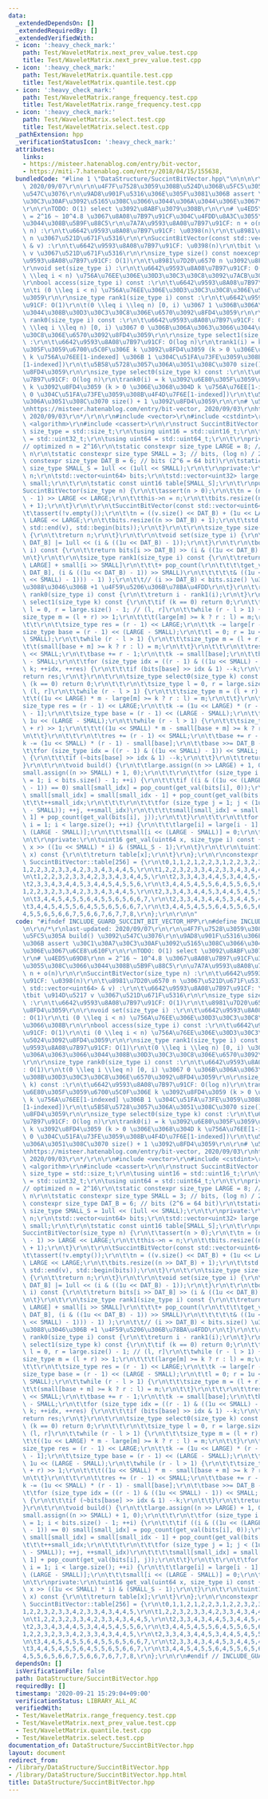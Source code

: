 ```yaml
---
data:
  _extendedDependsOn: []
  _extendedRequiredBy: []
  _extendedVerifiedWith:
  - icon: ':heavy_check_mark:'
    path: Test/WaveletMatrix.next_prev_value.test.cpp
    title: Test/WaveletMatrix.next_prev_value.test.cpp
  - icon: ':heavy_check_mark:'
    path: Test/WaveletMatrix.quantile.test.cpp
    title: Test/WaveletMatrix.quantile.test.cpp
  - icon: ':heavy_check_mark:'
    path: Test/WaveletMatrix.range_frequency.test.cpp
    title: Test/WaveletMatrix.range_frequency.test.cpp
  - icon: ':heavy_check_mark:'
    path: Test/WaveletMatrix.select.test.cpp
    title: Test/WaveletMatrix.select.test.cpp
  _pathExtension: hpp
  _verificationStatusIcon: ':heavy_check_mark:'
  attributes:
    links:
    - https://misteer.hatenablog.com/entry/bit-vector,
    - https://miti-7.hatenablog.com/entry/2018/04/15/155638,
  bundledCode: "#line 1 \"DataStructure/SuccintBitVector.hpp\"\n\n\n\r\n/*\r\nlast-updated:\
    \ 2020/09/07\r\n\r\n\u4F7F\u7528\u3059\u308B\u524D\u306B\u5FC5\u305A build() \u3092\
    \u547C\u3076\r\n\u9AD8\u901F\u5316\u306E\u305F\u3081\u306B assert \u30C1\u30A7\
    \u30C3\u30AF\u3092\u5165\u308C\u3066\u3044\u306A\u3044\u306E\u3067\u6CE8\u610F\
    \r\n\r\nTODO: O(1) select \u3092\u8ABF\u3079\u308B\r\n\r\n# \u4ED5\u69D8\r\nn\
    \ = 2^16 ~ 10^4.8 \u3067\u8A08\u7B97\u91CF\u304C\u4FDD\u8A3C\u3055\u308C\u3066\
    \u3044\u308B\u5B9F\u88C5\r\n\u7A7A\u9593\u8A08\u7B97\u91CF: n + o(n)\r\n\r\nSuccintBitVector(size_type\
    \ n) :\r\n\t\u6642\u9593\u8A08\u7B97\u91CF: \u0398(n)\r\n\t\u8981\u7D20\u6570\
    \ n \u3067\u521D\u671F\u5316\r\n\r\nSuccintBitVector(const std::vector<uint64>\
    \ & v) :\r\n\t\u6642\u9593\u8A08\u7B97\u91CF: \u0398(n)\r\n\tbit \u914D\u5217\
    \ v \u3067\u521D\u671F\u5316\r\n\r\nsize_type size() const noexcept :\r\n\t\u6642\
    \u9593\u8A08\u7B97\u91CF: O(1)\r\n\t\u8981\u7D20\u6570 n \u3092\u8FD4\u3059\r\n\
    \r\nvoid set(size_type i) :\r\n\t\u6642\u9593\u8A08\u7B97\u91CF: O(1)\r\n\ti (0\
    \ \\leq i < n) \u756A\u76EE\u306E\u30D3\u30C3\u30C8\u3092\u7ACB\u3066\u308B\r\n\
    \r\nbool access(size_type i) const :\r\n\t\u6642\u9593\u8A08\u7B97\u91CF: O(1)\r\
    \n\ti (0 \\leq i < n) \u756A\u76EE\u306E\u30D3\u30C3\u30C8\u306E\u5024\u3092\u8FD4\
    \u3059\r\n\r\nsize_type rank1(size_type i) const :\r\n\t\u6642\u9593\u8A08\u7B97\
    \u91CF: O(1)\r\n\t(0 \\leq i \\leq n) [0, i) \u3067 1 \u306B\u306A\u3063\u3066\
    \u3044\u308B\u30D3\u30C3\u30C8\u306E\u6570\u3092\u8FD4\u3059\r\n\r\nsize_type\
    \ rank0(size_type i) const :\r\n\t\u6642\u9593\u8A08\u7B97\u91CF: O(1)\r\n\t(0\
    \ \\leq i \\leq n) [0, i) \u3067 0 \u306B\u306A\u3063\u3066\u3044\u308B\u30D3\u30C3\
    \u30C8\u306E\u6570\u3092\u8FD4\u3059\r\n\r\nsize_type select1(size_type k) const\
    \ :\r\n\t\u6642\u9593\u8A08\u7B97\u91CF: O(log n)\r\n\trank1(i) = k \u3092\u6E80\
    \u305F\u3059\u6700\u5C0F\u306E k \u3092\u8FD4\u3059 (k > 0 \u306E\u3068\u304D\
    \ k \u756A\u76EE[1-indexed] \u306B 1 \u304C\u51FA\u73FE\u3059\u308B\u4F4D\u7F6E\
    [1-indexed])\r\n\t\u5B58\u5728\u3057\u306A\u3051\u308C\u3070 size() + 1 \u3092\
    \u8FD4\u3059\r\n\r\nsize_type select0(size_type k) const :\r\n\t\u6642\u9593\u8A08\
    \u7B97\u91CF: O(log n)\r\n\trank0(i) = k \u3092\u6E80\u305F\u3059\u6700\u5C0F\u306E\
    \ k \u3092\u8FD4\u3059 (k > 0 \u306E\u3068\u304D k \u756A\u76EE[1-indexed] \u306B\
    \ 0 \u304C\u51FA\u73FE\u3059\u308B\u4F4D\u7F6E[1-indexed])\r\n\t\u5B58\u5728\u3057\
    \u306A\u3051\u308C\u3070 size() + 1 \u3092\u8FD4\u3059\r\n\r\n# \u53C2\u8003\r\
    \nhttps://misteer.hatenablog.com/entry/bit-vector, 2020/09/03\r\nhttps://miti-7.hatenablog.com/entry/2018/04/15/155638,\
    \ 2020/09/03\r\n*/\r\n\r\n#include <vector>\r\n#include <cstdint>\r\n#include\
    \ <algorithm>\r\n#include <cassert>\r\n\r\nstruct SuccintBitVector {\r\n\tusing\
    \ size_type = std::size_t;\r\n\tusing uint16 = std::uint16_t;\r\n\tusing uint32\
    \ = std::uint32_t;\r\n\tusing uint64 = std::uint64_t;\r\n\t\r\nprivate:\r\n\t\
    // optimized n = 2^16\r\n\tstatic constexpr size_type LARGE = 8; // bits, log^2\
    \ n\r\n\tstatic constexpr size_type SMALL = 3; // bits, (log n) / 2\r\n\tstatic\
    \ constexpr size_type DAT_B = 6; // bits (2^6 = 64 bit)\r\n\tstatic constexpr\
    \ size_type SMALL_S = 1ull << (1ull << SMALL);\r\n\t\r\nprivate:\r\n\tsize_type\
    \ n;\r\n\tstd::vector<uint64> bits;\r\n\tstd::vector<uint32> large;\r\n\tstd::vector<uint16>\
    \ small;\r\n\t\r\n\tstatic const uint16 table[SMALL_S];\r\n\t\r\npublic:\r\n\t\
    SuccintBitVector(size_type n) {\r\n\t\tassert(n > 0);\r\n\t\tn = (n + (1u << LARGE)\
    \ - 1) >> LARGE << LARGE;\r\n\t\tthis->n = n;\r\n\t\tbits.resize((n >> DAT_B)\
    \ + 1);\r\n\t}\r\n\t\r\n\tSuccintBitVector(const std::vector<uint64> & v) {\r\n\
    \t\tassert(!v.empty());\r\n\t\tn = ((v.size() << DAT_B) + (1u << LARGE) - 1) >>\
    \ LARGE << LARGE;\r\n\t\tbits.resize((n >> DAT_B) + 1);\r\n\t\tstd::copy(std::begin(v),\
    \ std::end(v), std::begin(bits));\r\n\t}\r\n\t\r\n\tsize_type size() const noexcept\
    \ {\r\n\t\treturn n;\r\n\t}\r\n\t\r\n\tvoid set(size_type i) {\r\n\t\tbits[i >>\
    \ DAT_B] |= 1ull << (i & ((1u << DAT_B) - 1));\r\n\t}\r\n\t\r\n\tbool access(size_type\
    \ i) const {\r\n\t\treturn bits[i >> DAT_B] >> (i & ((1u << DAT_B) - 1)) & 1;\r\
    \n\t}\r\n\t\r\n\tsize_type rank1(size_type i) const {\r\n\t\treturn large[i >>\
    \ LARGE] + small[i >> SMALL]\r\n\t\t\t+ pop_count(\r\n\t\t\t\tget_val(bits[i >>\
    \ DAT_B], (i & ((1u << DAT_B) - 1)) >> SMALL)\r\n\t\t\t\t\t& ((1u << (i & ((1u\
    \ << SMALL) - 1))) - 1) );\r\n\t\t// (i >> DAT_B) < bits.size() \u3068\u306A\u308B\
    \u3088\u3046\u306B +1 \u4F59\u5206\u306B\u78BA\u4FDD\r\n\t}\r\n\t\r\n\tsize_type\
    \ rank0(size_type i) const {\r\n\t\treturn i - rank1(i);\r\n\t}\r\n\t\r\n\tsize_type\
    \ select1(size_type k) const {\r\n\t\tif (k == 0) return 0;\r\n\t\t\r\n\t\tsize_type\
    \ l = 0, r = large.size() - 1; // (l, r]\r\n\t\twhile (r - l > 1) {\r\n\t\t\t\
    size_type m = (l + r) >> 1;\r\n\t\t\t(large[m] >= k ? r : l) = m;\r\n\t\t}\r\n\
    \t\t\r\n\t\tsize_type res = (r - 1) << LARGE;\r\n\t\tk -= large[r - 1];\r\n\t\t\
    size_type base = (r - 1) << (LARGE - SMALL);\r\n\t\tl = 0; r = 1u << (LARGE -\
    \ SMALL);\r\n\t\twhile (r - l > 1) {\r\n\t\t\tsize_type m = (l + r) >> 1;\r\n\t\
    \t\t(small[base + m] >= k ? r : l) = m;\r\n\t\t}\r\n\t\t\r\n\t\tres += (r - 1)\
    \ << SMALL;\r\n\t\tbase += r - 1;\r\n\t\tk -= small[base];\r\n\t\tbase >>= DAT_B\
    \ - SMALL;\r\n\t\tfor (size_type idx = ((r - 1) & ((1u << SMALL) - 1)) << SMALL;\
    \ k; ++idx, ++res) {\r\n\t\t\tif (bits[base] >> idx & 1) --k;\r\n\t\t}\r\n\t\t\
    return res;\r\n\t}\r\n\t\r\n\tsize_type select0(size_type k) const {\r\n\t\tif\
    \ (k == 0) return 0;\r\n\t\t\r\n\t\tsize_type l = 0, r = large.size() - 1; //\
    \ (l, r]\r\n\t\twhile (r - l > 1) {\r\n\t\t\tsize_type m = (l + r) >> 1;\r\n\t\
    \t\t((1u << LARGE) * m - large[m] >= k ? r : l) = m;\r\n\t\t}\r\n\t\t\r\n\t\t\
    size_type res = (r - 1) << LARGE;\r\n\t\tk -= (1u << LARGE) * (r - 1) - large[r\
    \ - 1];\r\n\t\tsize_type base = (r - 1) << (LARGE - SMALL);\r\n\t\tl = 0; r =\
    \ 1u << (LARGE - SMALL);\r\n\t\twhile (r - l > 1) {\r\n\t\t\tsize_type m = (l\
    \ + r) >> 1;\r\n\t\t\t((1u << SMALL) * m - small[base + m] >= k ? r : l) = m;\r\
    \n\t\t}\r\n\t\t\r\n\t\tres += (r - 1) << SMALL;\r\n\t\tbase += r - 1;\r\n\t\t\
    k -= (1u << SMALL) * (r - 1) - small[base];\r\n\t\tbase >>= DAT_B - SMALL;\r\n\
    \t\tfor (size_type idx = ((r - 1) & ((1u << SMALL) - 1)) << SMALL; k; ++idx, ++res)\
    \ {\r\n\t\t\tif (~bits[base] >> idx & 1) --k;\r\n\t\t}\r\n\t\treturn res;\r\n\t\
    }\r\n\t\r\n\tvoid build() {\r\n\t\tlarge.assign((n >> LARGE) + 1, 0);\r\n\t\t\
    small.assign((n >> SMALL) + 1, 0);\r\n\t\t\r\n\t\tfor (size_type i = 0, small_idx\
    \ = 1; i < bits.size() - 1; ++i) {\r\n\t\t\tif ((i & ((1u << (LARGE - DAT_B))\
    \ - 1)) == 0) small[small_idx] = pop_count(get_val(bits[i], 0));\r\n\t\t\telse\
    \ small[small_idx] = small[small_idx - 1] + pop_count(get_val(bits[i], 0));\r\n\
    \t\t\t++small_idx;\r\n\t\t\t\r\n\t\t\tfor (size_type j = 1; j < (1u << (DAT_B\
    \ - SMALL)); ++j, ++small_idx)\r\n\t\t\t\tsmall[small_idx] = small[small_idx -\
    \ 1] + pop_count(get_val(bits[i], j));\r\n\t\t}\r\n\t\t\r\n\t\tfor (size_type\
    \ i = 1; i < large.size(); ++i) {\r\n\t\t\tlarge[i] = large[i - 1] + small[i <<\
    \ (LARGE - SMALL)];\r\n\t\t\tsmall[i << (LARGE - SMALL)] = 0;\r\n\t\t}\r\n\t}\r\
    \n\t\r\nprivate:\r\n\tuint16 get_val(uint64 x, size_type i) const {\r\n\t\treturn\
    \ x >> ((1u << SMALL) * i) & (SMALL_S - 1);\r\n\t}\r\n\t\r\n\tuint16 pop_count(uint16\
    \ x) const {\r\n\t\treturn table[x];\r\n\t}\r\n};\r\n\r\nconstexpr SuccintBitVector::uint16\
    \ SuccintBitVector::table[256] = {\r\n\t0,1,1,2,1,2,2,3,1,2,2,3,2,3,3,4,\r\n\t\
    1,2,2,3,2,3,3,4,2,3,3,4,3,4,4,5,\r\n\t1,2,2,3,2,3,3,4,2,3,3,4,3,4,4,5,\r\n\t2,3,3,4,3,4,4,5,3,4,4,5,4,5,5,6,\r\
    \n\t1,2,2,3,2,3,3,4,2,3,3,4,3,4,4,5,\r\n\t2,3,3,4,3,4,4,5,3,4,4,5,4,5,5,6,\r\n\
    \t2,3,3,4,3,4,4,5,3,4,4,5,4,5,5,6,\r\n\t3,4,4,5,4,5,5,6,4,5,5,6,5,6,6,7,\r\n\t\
    1,2,2,3,2,3,3,4,2,3,3,4,3,4,4,5,\r\n\t2,3,3,4,3,4,4,5,3,4,4,5,4,5,5,6,\r\n\t2,3,3,4,3,4,4,5,3,4,4,5,4,5,5,6,\r\
    \n\t3,4,4,5,4,5,5,6,4,5,5,6,5,6,6,7,\r\n\t2,3,3,4,3,4,4,5,3,4,4,5,4,5,5,6,\r\n\
    \t3,4,4,5,4,5,5,6,4,5,5,6,5,6,6,7,\r\n\t3,4,4,5,4,5,5,6,4,5,5,6,5,6,6,7,\r\n\t\
    4,5,5,6,5,6,6,7,5,6,6,7,6,7,7,8,\r\n};\r\n\r\n\n"
  code: "#ifndef INCLUDE_GUARD_SUCCINT_BIT_VECTOR_HPP\r\n#define INCLUDE_GUARD_SUCCINT_BIT_VECTOR_HPP\r\
    \n\r\n/*\r\nlast-updated: 2020/09/07\r\n\r\n\u4F7F\u7528\u3059\u308B\u524D\u306B\
    \u5FC5\u305A build() \u3092\u547C\u3076\r\n\u9AD8\u901F\u5316\u306E\u305F\u3081\
    \u306B assert \u30C1\u30A7\u30C3\u30AF\u3092\u5165\u308C\u3066\u3044\u306A\u3044\
    \u306E\u3067\u6CE8\u610F\r\n\r\nTODO: O(1) select \u3092\u8ABF\u3079\u308B\r\n\
    \r\n# \u4ED5\u69D8\r\nn = 2^16 ~ 10^4.8 \u3067\u8A08\u7B97\u91CF\u304C\u4FDD\u8A3C\
    \u3055\u308C\u3066\u3044\u308B\u5B9F\u88C5\r\n\u7A7A\u9593\u8A08\u7B97\u91CF:\
    \ n + o(n)\r\n\r\nSuccintBitVector(size_type n) :\r\n\t\u6642\u9593\u8A08\u7B97\
    \u91CF: \u0398(n)\r\n\t\u8981\u7D20\u6570 n \u3067\u521D\u671F\u5316\r\n\r\nSuccintBitVector(const\
    \ std::vector<uint64> & v) :\r\n\t\u6642\u9593\u8A08\u7B97\u91CF: \u0398(n)\r\n\
    \tbit \u914D\u5217 v \u3067\u521D\u671F\u5316\r\n\r\nsize_type size() const noexcept\
    \ :\r\n\t\u6642\u9593\u8A08\u7B97\u91CF: O(1)\r\n\t\u8981\u7D20\u6570 n \u3092\
    \u8FD4\u3059\r\n\r\nvoid set(size_type i) :\r\n\t\u6642\u9593\u8A08\u7B97\u91CF\
    : O(1)\r\n\ti (0 \\leq i < n) \u756A\u76EE\u306E\u30D3\u30C3\u30C8\u3092\u7ACB\
    \u3066\u308B\r\n\r\nbool access(size_type i) const :\r\n\t\u6642\u9593\u8A08\u7B97\
    \u91CF: O(1)\r\n\ti (0 \\leq i < n) \u756A\u76EE\u306E\u30D3\u30C3\u30C8\u306E\
    \u5024\u3092\u8FD4\u3059\r\n\r\nsize_type rank1(size_type i) const :\r\n\t\u6642\
    \u9593\u8A08\u7B97\u91CF: O(1)\r\n\t(0 \\leq i \\leq n) [0, i) \u3067 1 \u306B\
    \u306A\u3063\u3066\u3044\u308B\u30D3\u30C3\u30C8\u306E\u6570\u3092\u8FD4\u3059\
    \r\n\r\nsize_type rank0(size_type i) const :\r\n\t\u6642\u9593\u8A08\u7B97\u91CF\
    : O(1)\r\n\t(0 \\leq i \\leq n) [0, i) \u3067 0 \u306B\u306A\u3063\u3066\u3044\
    \u308B\u30D3\u30C3\u30C8\u306E\u6570\u3092\u8FD4\u3059\r\n\r\nsize_type select1(size_type\
    \ k) const :\r\n\t\u6642\u9593\u8A08\u7B97\u91CF: O(log n)\r\n\trank1(i) = k \u3092\
    \u6E80\u305F\u3059\u6700\u5C0F\u306E k \u3092\u8FD4\u3059 (k > 0 \u306E\u3068\u304D\
    \ k \u756A\u76EE[1-indexed] \u306B 1 \u304C\u51FA\u73FE\u3059\u308B\u4F4D\u7F6E\
    [1-indexed])\r\n\t\u5B58\u5728\u3057\u306A\u3051\u308C\u3070 size() + 1 \u3092\
    \u8FD4\u3059\r\n\r\nsize_type select0(size_type k) const :\r\n\t\u6642\u9593\u8A08\
    \u7B97\u91CF: O(log n)\r\n\trank0(i) = k \u3092\u6E80\u305F\u3059\u6700\u5C0F\u306E\
    \ k \u3092\u8FD4\u3059 (k > 0 \u306E\u3068\u304D k \u756A\u76EE[1-indexed] \u306B\
    \ 0 \u304C\u51FA\u73FE\u3059\u308B\u4F4D\u7F6E[1-indexed])\r\n\t\u5B58\u5728\u3057\
    \u306A\u3051\u308C\u3070 size() + 1 \u3092\u8FD4\u3059\r\n\r\n# \u53C2\u8003\r\
    \nhttps://misteer.hatenablog.com/entry/bit-vector, 2020/09/03\r\nhttps://miti-7.hatenablog.com/entry/2018/04/15/155638,\
    \ 2020/09/03\r\n*/\r\n\r\n#include <vector>\r\n#include <cstdint>\r\n#include\
    \ <algorithm>\r\n#include <cassert>\r\n\r\nstruct SuccintBitVector {\r\n\tusing\
    \ size_type = std::size_t;\r\n\tusing uint16 = std::uint16_t;\r\n\tusing uint32\
    \ = std::uint32_t;\r\n\tusing uint64 = std::uint64_t;\r\n\t\r\nprivate:\r\n\t\
    // optimized n = 2^16\r\n\tstatic constexpr size_type LARGE = 8; // bits, log^2\
    \ n\r\n\tstatic constexpr size_type SMALL = 3; // bits, (log n) / 2\r\n\tstatic\
    \ constexpr size_type DAT_B = 6; // bits (2^6 = 64 bit)\r\n\tstatic constexpr\
    \ size_type SMALL_S = 1ull << (1ull << SMALL);\r\n\t\r\nprivate:\r\n\tsize_type\
    \ n;\r\n\tstd::vector<uint64> bits;\r\n\tstd::vector<uint32> large;\r\n\tstd::vector<uint16>\
    \ small;\r\n\t\r\n\tstatic const uint16 table[SMALL_S];\r\n\t\r\npublic:\r\n\t\
    SuccintBitVector(size_type n) {\r\n\t\tassert(n > 0);\r\n\t\tn = (n + (1u << LARGE)\
    \ - 1) >> LARGE << LARGE;\r\n\t\tthis->n = n;\r\n\t\tbits.resize((n >> DAT_B)\
    \ + 1);\r\n\t}\r\n\t\r\n\tSuccintBitVector(const std::vector<uint64> & v) {\r\n\
    \t\tassert(!v.empty());\r\n\t\tn = ((v.size() << DAT_B) + (1u << LARGE) - 1) >>\
    \ LARGE << LARGE;\r\n\t\tbits.resize((n >> DAT_B) + 1);\r\n\t\tstd::copy(std::begin(v),\
    \ std::end(v), std::begin(bits));\r\n\t}\r\n\t\r\n\tsize_type size() const noexcept\
    \ {\r\n\t\treturn n;\r\n\t}\r\n\t\r\n\tvoid set(size_type i) {\r\n\t\tbits[i >>\
    \ DAT_B] |= 1ull << (i & ((1u << DAT_B) - 1));\r\n\t}\r\n\t\r\n\tbool access(size_type\
    \ i) const {\r\n\t\treturn bits[i >> DAT_B] >> (i & ((1u << DAT_B) - 1)) & 1;\r\
    \n\t}\r\n\t\r\n\tsize_type rank1(size_type i) const {\r\n\t\treturn large[i >>\
    \ LARGE] + small[i >> SMALL]\r\n\t\t\t+ pop_count(\r\n\t\t\t\tget_val(bits[i >>\
    \ DAT_B], (i & ((1u << DAT_B) - 1)) >> SMALL)\r\n\t\t\t\t\t& ((1u << (i & ((1u\
    \ << SMALL) - 1))) - 1) );\r\n\t\t// (i >> DAT_B) < bits.size() \u3068\u306A\u308B\
    \u3088\u3046\u306B +1 \u4F59\u5206\u306B\u78BA\u4FDD\r\n\t}\r\n\t\r\n\tsize_type\
    \ rank0(size_type i) const {\r\n\t\treturn i - rank1(i);\r\n\t}\r\n\t\r\n\tsize_type\
    \ select1(size_type k) const {\r\n\t\tif (k == 0) return 0;\r\n\t\t\r\n\t\tsize_type\
    \ l = 0, r = large.size() - 1; // (l, r]\r\n\t\twhile (r - l > 1) {\r\n\t\t\t\
    size_type m = (l + r) >> 1;\r\n\t\t\t(large[m] >= k ? r : l) = m;\r\n\t\t}\r\n\
    \t\t\r\n\t\tsize_type res = (r - 1) << LARGE;\r\n\t\tk -= large[r - 1];\r\n\t\t\
    size_type base = (r - 1) << (LARGE - SMALL);\r\n\t\tl = 0; r = 1u << (LARGE -\
    \ SMALL);\r\n\t\twhile (r - l > 1) {\r\n\t\t\tsize_type m = (l + r) >> 1;\r\n\t\
    \t\t(small[base + m] >= k ? r : l) = m;\r\n\t\t}\r\n\t\t\r\n\t\tres += (r - 1)\
    \ << SMALL;\r\n\t\tbase += r - 1;\r\n\t\tk -= small[base];\r\n\t\tbase >>= DAT_B\
    \ - SMALL;\r\n\t\tfor (size_type idx = ((r - 1) & ((1u << SMALL) - 1)) << SMALL;\
    \ k; ++idx, ++res) {\r\n\t\t\tif (bits[base] >> idx & 1) --k;\r\n\t\t}\r\n\t\t\
    return res;\r\n\t}\r\n\t\r\n\tsize_type select0(size_type k) const {\r\n\t\tif\
    \ (k == 0) return 0;\r\n\t\t\r\n\t\tsize_type l = 0, r = large.size() - 1; //\
    \ (l, r]\r\n\t\twhile (r - l > 1) {\r\n\t\t\tsize_type m = (l + r) >> 1;\r\n\t\
    \t\t((1u << LARGE) * m - large[m] >= k ? r : l) = m;\r\n\t\t}\r\n\t\t\r\n\t\t\
    size_type res = (r - 1) << LARGE;\r\n\t\tk -= (1u << LARGE) * (r - 1) - large[r\
    \ - 1];\r\n\t\tsize_type base = (r - 1) << (LARGE - SMALL);\r\n\t\tl = 0; r =\
    \ 1u << (LARGE - SMALL);\r\n\t\twhile (r - l > 1) {\r\n\t\t\tsize_type m = (l\
    \ + r) >> 1;\r\n\t\t\t((1u << SMALL) * m - small[base + m] >= k ? r : l) = m;\r\
    \n\t\t}\r\n\t\t\r\n\t\tres += (r - 1) << SMALL;\r\n\t\tbase += r - 1;\r\n\t\t\
    k -= (1u << SMALL) * (r - 1) - small[base];\r\n\t\tbase >>= DAT_B - SMALL;\r\n\
    \t\tfor (size_type idx = ((r - 1) & ((1u << SMALL) - 1)) << SMALL; k; ++idx, ++res)\
    \ {\r\n\t\t\tif (~bits[base] >> idx & 1) --k;\r\n\t\t}\r\n\t\treturn res;\r\n\t\
    }\r\n\t\r\n\tvoid build() {\r\n\t\tlarge.assign((n >> LARGE) + 1, 0);\r\n\t\t\
    small.assign((n >> SMALL) + 1, 0);\r\n\t\t\r\n\t\tfor (size_type i = 0, small_idx\
    \ = 1; i < bits.size() - 1; ++i) {\r\n\t\t\tif ((i & ((1u << (LARGE - DAT_B))\
    \ - 1)) == 0) small[small_idx] = pop_count(get_val(bits[i], 0));\r\n\t\t\telse\
    \ small[small_idx] = small[small_idx - 1] + pop_count(get_val(bits[i], 0));\r\n\
    \t\t\t++small_idx;\r\n\t\t\t\r\n\t\t\tfor (size_type j = 1; j < (1u << (DAT_B\
    \ - SMALL)); ++j, ++small_idx)\r\n\t\t\t\tsmall[small_idx] = small[small_idx -\
    \ 1] + pop_count(get_val(bits[i], j));\r\n\t\t}\r\n\t\t\r\n\t\tfor (size_type\
    \ i = 1; i < large.size(); ++i) {\r\n\t\t\tlarge[i] = large[i - 1] + small[i <<\
    \ (LARGE - SMALL)];\r\n\t\t\tsmall[i << (LARGE - SMALL)] = 0;\r\n\t\t}\r\n\t}\r\
    \n\t\r\nprivate:\r\n\tuint16 get_val(uint64 x, size_type i) const {\r\n\t\treturn\
    \ x >> ((1u << SMALL) * i) & (SMALL_S - 1);\r\n\t}\r\n\t\r\n\tuint16 pop_count(uint16\
    \ x) const {\r\n\t\treturn table[x];\r\n\t}\r\n};\r\n\r\nconstexpr SuccintBitVector::uint16\
    \ SuccintBitVector::table[256] = {\r\n\t0,1,1,2,1,2,2,3,1,2,2,3,2,3,3,4,\r\n\t\
    1,2,2,3,2,3,3,4,2,3,3,4,3,4,4,5,\r\n\t1,2,2,3,2,3,3,4,2,3,3,4,3,4,4,5,\r\n\t2,3,3,4,3,4,4,5,3,4,4,5,4,5,5,6,\r\
    \n\t1,2,2,3,2,3,3,4,2,3,3,4,3,4,4,5,\r\n\t2,3,3,4,3,4,4,5,3,4,4,5,4,5,5,6,\r\n\
    \t2,3,3,4,3,4,4,5,3,4,4,5,4,5,5,6,\r\n\t3,4,4,5,4,5,5,6,4,5,5,6,5,6,6,7,\r\n\t\
    1,2,2,3,2,3,3,4,2,3,3,4,3,4,4,5,\r\n\t2,3,3,4,3,4,4,5,3,4,4,5,4,5,5,6,\r\n\t2,3,3,4,3,4,4,5,3,4,4,5,4,5,5,6,\r\
    \n\t3,4,4,5,4,5,5,6,4,5,5,6,5,6,6,7,\r\n\t2,3,3,4,3,4,4,5,3,4,4,5,4,5,5,6,\r\n\
    \t3,4,4,5,4,5,5,6,4,5,5,6,5,6,6,7,\r\n\t3,4,4,5,4,5,5,6,4,5,5,6,5,6,6,7,\r\n\t\
    4,5,5,6,5,6,6,7,5,6,6,7,6,7,7,8,\r\n};\r\n\r\n#endif // INCLUDE_GUARD_SUCCINT_BIT_VECTOR_HPP"
  dependsOn: []
  isVerificationFile: false
  path: DataStructure/SuccintBitVector.hpp
  requiredBy: []
  timestamp: '2020-09-21 15:29:04+09:00'
  verificationStatus: LIBRARY_ALL_AC
  verifiedWith:
  - Test/WaveletMatrix.range_frequency.test.cpp
  - Test/WaveletMatrix.next_prev_value.test.cpp
  - Test/WaveletMatrix.quantile.test.cpp
  - Test/WaveletMatrix.select.test.cpp
documentation_of: DataStructure/SuccintBitVector.hpp
layout: document
redirect_from:
- /library/DataStructure/SuccintBitVector.hpp
- /library/DataStructure/SuccintBitVector.hpp.html
title: DataStructure/SuccintBitVector.hpp
---
```

